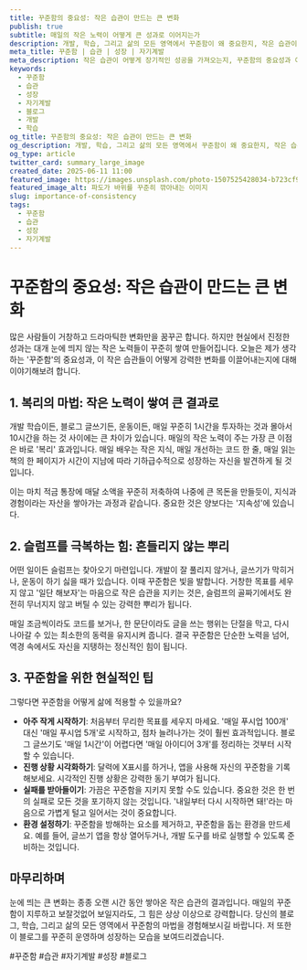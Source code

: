 ```yaml
---
title: 꾸준함의 중요성: 작은 습관이 만드는 큰 변화
publish: true
subtitle: 매일의 작은 노력이 어떻게 큰 성과로 이어지는가
description: 개발, 학습, 그리고 삶의 모든 영역에서 꾸준함이 왜 중요한지, 작은 습관이 어떻게 강력한 변화를 만들어내는지에 대한 저의 생각을 공유합니다.
meta_title: 꾸준함 | 습관 | 성장 | 자기계발
meta_description: 작은 습관이 어떻게 장기적인 성공을 가져오는지, 꾸준함의 중요성과 이를 삶에 적용하는 방법에 대해 알아봅니다.
keywords:
  - 꾸준함
  - 습관
  - 성장
  - 자기계발
  - 블로그
  - 개발
  - 학습
og_title: 꾸준함의 중요성: 작은 습관이 만드는 큰 변화
og_description: 개발, 학습, 그리고 삶의 모든 영역에서 꾸준함이 왜 중요한지, 작은 습관이 어떻게 강력한 변화를 만들어내는지에 대한 저의 생각을 공유합니다.
og_type: article
twitter_card: summary_large_image
created_date: 2025-06-11 11:00
featured_image: https://images.unsplash.com/photo-1507525428034-b723cf961eea?q=80&w=2940&auto=format&fit=crop&ixlib=rb-4.0.3&ixid=M3wxMjA3fDB8MHxwaG90by1wYWdlfHx8fGVufDB8fHx8fA%3D%3D
featured_image_alt: 파도가 바위를 꾸준히 깎아내는 이미지
slug: importance-of-consistency
tags:
  - 꾸준함
  - 습관
  - 성장
  - 자기계발
---
```


# 꾸준함의 중요성: 작은 습관이 만드는 큰 변화

많은 사람들이 거창하고 드라마틱한 변화만을 꿈꾸곤 합니다. 하지만 현실에서 진정한 성과는 대개 눈에 띄지 않는 작은 노력들이 꾸준히 쌓여 만들어집니다. 오늘은 제가 생각하는 '꾸준함'의 중요성과, 이 작은 습관들이 어떻게 강력한 변화를 이끌어내는지에 대해 이야기해보려 합니다.

## 1. 복리의 마법: 작은 노력이 쌓여 큰 결과로

개발 학습이든, 블로그 글쓰기든, 운동이든, 매일 꾸준히 1시간을 투자하는 것과 몰아서 10시간을 하는 것 사이에는 큰 차이가 있습니다. 매일의 작은 노력이 주는 가장 큰 이점은 바로 '복리' 효과입니다. 매일 배우는 작은 지식, 매일 개선하는 코드 한 줄, 매일 읽는 책의 한 페이지가 시간이 지남에 따라 기하급수적으로 성장하는 자신을 발견하게 될 것입니다.

이는 마치 적금 통장에 매달 소액을 꾸준히 저축하여 나중에 큰 목돈을 만들듯이, 지식과 경험이라는 자산을 쌓아가는 과정과 같습니다. 중요한 것은 양보다는 '지속성'에 있습니다.

## 2. 슬럼프를 극복하는 힘: 흔들리지 않는 뿌리

어떤 일이든 슬럼프는 찾아오기 마련입니다. 개발이 잘 풀리지 않거나, 글쓰기가 막히거나, 운동이 하기 싫을 때가 있습니다. 이때 꾸준함은 빛을 발합니다. 거창한 목표를 세우지 않고 '일단 해보자'는 마음으로 작은 습관을 지키는 것은, 슬럼프의 골짜기에서도 완전히 무너지지 않고 버틸 수 있는 강력한 뿌리가 됩니다.

매일 조금씩이라도 코드를 보거나, 한 문단이라도 글을 쓰는 행위는 단절을 막고, 다시 나아갈 수 있는 최소한의 동력을 유지시켜 줍니다. 결국 꾸준함은 단순한 노력을 넘어, 역경 속에서도 자신을 지탱하는 정신적인 힘이 됩니다.

## 3. 꾸준함을 위한 현실적인 팁

그렇다면 꾸준함을 어떻게 삶에 적용할 수 있을까요?

- **아주 작게 시작하기**: 처음부터 무리한 목표를 세우지 마세요. '매일 푸시업 100개' 대신 '매일 푸시업 5개'로 시작하고, 점차 늘려나가는 것이 훨씬 효과적입니다. 블로그 글쓰기도 '매일 1시간'이 어렵다면 '매일 아이디어 3개'를 정리하는 것부터 시작할 수 있습니다.
- **진행 상황 시각화하기**: 달력에 X표시를 하거나, 앱을 사용해 자신의 꾸준함을 기록해보세요. 시각적인 진행 상황은 강력한 동기 부여가 됩니다.
- **실패를 받아들이기**: 가끔은 꾸준함을 지키지 못할 수도 있습니다. 중요한 것은 한 번의 실패로 모든 것을 포기하지 않는 것입니다. '내일부터 다시 시작하면 돼!'라는 마음으로 가볍게 털고 일어서는 것이 중요합니다.
- **환경 설정하기**: 꾸준함을 방해하는 요소를 제거하고, 꾸준함을 돕는 환경을 만드세요. 예를 들어, 글쓰기 앱을 항상 열어두거나, 개발 도구를 바로 실행할 수 있도록 준비하는 것입니다.

## 마무리하며

눈에 띄는 큰 변화는 종종 오랜 시간 동안 쌓아온 작은 습관의 결과입니다. 매일의 꾸준함이 지루하고 보잘것없어 보일지라도, 그 힘은 상상 이상으로 강력합니다. 당신의 블로그, 학습, 그리고 삶의 모든 영역에서 꾸준함의 마법을 경험해보시길 바랍니다. 저 또한 이 블로그를 꾸준히 운영하며 성장하는 모습을 보여드리겠습니다.

#꾸준함 #습관 #자기계발 #성장 #블로그
